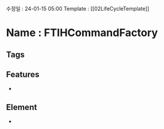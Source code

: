 수정일 : 24-01-15 05:00
Template : [[02LifeCycleTemplate]]
# Name : FTIHCommandFactory
## Tags

## Features
+ 
## Element
+ 

